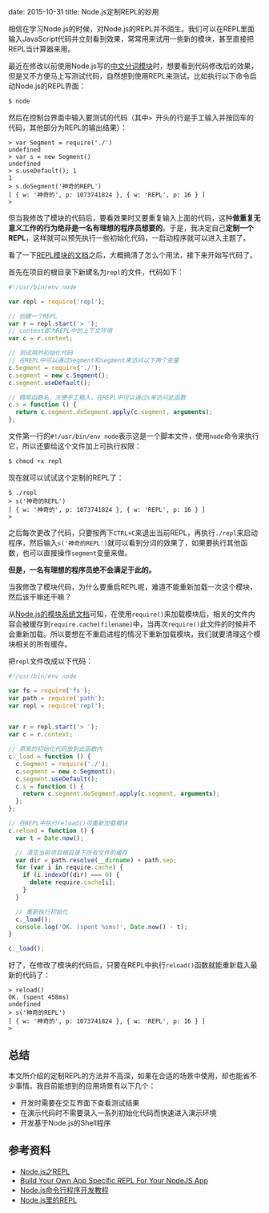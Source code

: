 date: 2015-10-31
title: Node.js定制REPL的妙用

相信在学习Node.js的时候，对Node.js的REPL并不陌生。我们可以在REPL里面输入JavaScript代码并立刻看到效果，常常用来试用一些新的模块，甚至直接把REPL当计算器来用。

最近在修改以前使用Node.js写的[中文分词模块](https://github.com/leizongmin/node-segment)时，想要看到代码修改后的效果，但是又不方便马上写测试代码，自然想到使用REPL来测试。比如执行以下命令启动Node.js的REPL界面：

```bash
$ node
```

然后在控制台界面中输入要测试的代码（其中`> `开头的行是手工输入并按回车的代码，其他部分为REPL的输出结果）：

```
> var Segment = require('./')
undefined
> var s = new Segment()
undefined
> s.useDefault(); 1
1
> s.doSegment('神奇的REPL')
[ { w: '神奇的', p: 1073741824 }, { w: 'REPL', p: 16 } ]
>
```

但当我修改了模块的代码后，要看效果时又要重复输入上面的代码，这种**做重复无意义工作的行为绝非是一名有理想的程序员想要的**。于是，我决定自己**定制一个REPL**，这样就可以预先执行一些初始化代码，一启动程序就可以进入主题了。

看了一下[REPL模块的文档](https://nodejs.org/api/repl.html)之后，大概搞清了怎么个用法，接下来开始写代码了。

首先在项目的根目录下新建名为`repl`的文件，代码如下：

```javascript
#!/usr/bin/env node

var repl = require('repl');

// 创建一个REPL
var r = repl.start('> ');
// context即为REPL中的上下文环境
var c = r.context;

// 测试用的初始化代码
// 在REPL中可以通过Segment和segment来访问以下两个变量
c.Segment = require('./');
c.segment = new c.Segment();
c.segment.useDefault();

// 精简函数名，方便手工输入，在REPL中可以通过s来访问此函数
c.s = function () {
  return c.segment.doSegment.apply(c.segment, arguments);
};
```

文件第一行的`#!/usr/bin/env node`表示这是一个脚本文件，使用`node`命令来执行它，所以还要给这个文件加上可执行权限：

```bash
$ chmod +x repl
```

现在就可以试试这个定制的REPL了：

```
$ ./repl
> s('神奇的REPL')
[ { w: '神奇的', p: 1073741824 }, { w: 'REPL', p: 16 } ]
>
```

之后每次更改了代码，只要按两下`CTRL+C`来退出当前REPL，再执行`./repl`来启动程序，然后输入`s('神奇的REPL')`就可以看到分词的效果了，如果要执行其他函数，也可以直接操作`segment`变量来做。

**但是，一名有理想的程序员绝不会满足于此的。**

当我修改了模块代码，为什么要重启REPL呢，难道不能重新加载一次这个模块，然后该干嘛还干嘛？

从[Node.js的模块系统文档](https://nodejs.org/api/modules.html#modules_caching)可知，在使用`require()`来加载模块后，相关的文件内容会被缓存到`require.cache[filename]`中，当再次`require()`此文件的时候并不会重新加载。所以要想在不重启进程的情况下重新加载模块，我们就要清理这个模块相关的所有缓存。

把`repl`文件改成以下代码：

```javascript
#!/usr/bin/env node

var fs = require('fs');
var path = require('path');
var repl = require('repl');


var r = repl.start('> ');
var c = r.context;

// 原来的初始化代码放到此函数内
c._load = function () {
  c.Segment = require('./');
  c.segment = new c.Segment();
  c.segment.useDefault();
  c.s = function () {
    return c.segment.doSegment.apply(c.segment, arguments);
  };
};

// 在REPL中执行reload()可重新加载模块
c.reload = function () {
  var t = Date.now();

  // 清空当前项目根目录下所有文件的缓存
  var dir = path.resolve(__dirname) + path.sep;
  for (var i in require.cache) {
    if (i.indexOf(dir) === 0) {
      delete require.cache[i];
    }
  }

  // 重新执行初始化
  c._load();
  console.log('OK. (spent %sms)', Date.now() - t);
}

c._load();
```

好了，在修改了模块的代码后，只要在REPL中执行`reload()`函数就能重新载入最新的代码了：

```
> reload()
OK. (spent 458ms)
undefined
> s('神奇的REPL')
[ { w: '神奇的', p: 1073741824 }, { w: 'REPL', p: 16 } ]
>
```


## 总结

本文所介绍的定制REPL的方法并不高深，如果在合适的场景中使用，却也能省不少事情。我目前能想到的应用场景有以下几个：

+ 开发时需要在交互界面下查看测试结果
+ 在演示代码时不需要录入一系列初始化代码而快速进入演示环境
+ 开发基于Node.js的Shell程序


## 参考资料

+ [Node.js之REPL](http://segmentfault.com/a/1190000002673137)
+ [Build Your Own App Specific REPL For Your NodeJS App](http://derickbailey.com/2014/07/02/build-your-own-app-specific-repl-for-your-nodejs-app/)
+ [Node.js命令行程序开发教程](http://www.ruanyifeng.com/blog/2015/05/command-line-with-node.html)
+ [Node.js里的REPL](https://cnodejs.org/topic/55c2ba865965fe2c74f478ac)

